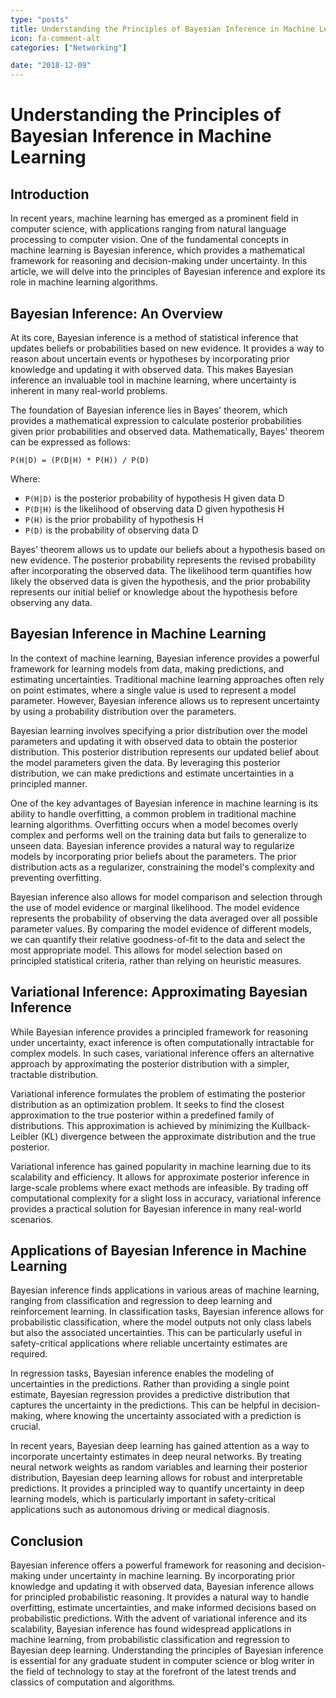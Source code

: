 ```yaml
---
type: "posts"
title: Understanding the Principles of Bayesian Inference in Machine Learning
icon: fa-comment-alt
categories: ["Networking"]

date: "2018-12-09"
---
```




# Understanding the Principles of Bayesian Inference in Machine Learning

## Introduction

In recent years, machine learning has emerged as a prominent field in computer science, with applications ranging from natural language processing to computer vision. One of the fundamental concepts in machine learning is Bayesian inference, which provides a mathematical framework for reasoning and decision-making under uncertainty. In this article, we will delve into the principles of Bayesian inference and explore its role in machine learning algorithms.

## Bayesian Inference: An Overview

At its core, Bayesian inference is a method of statistical inference that updates beliefs or probabilities based on new evidence. It provides a way to reason about uncertain events or hypotheses by incorporating prior knowledge and updating it with observed data. This makes Bayesian inference an invaluable tool in machine learning, where uncertainty is inherent in many real-world problems.

The foundation of Bayesian inference lies in Bayes' theorem, which provides a mathematical expression to calculate posterior probabilities given prior probabilities and observed data. Mathematically, Bayes' theorem can be expressed as follows:

```
P(H|D) = (P(D|H) * P(H)) / P(D)
```

Where:
- `P(H|D)` is the posterior probability of hypothesis H given data D
- `P(D|H)` is the likelihood of observing data D given hypothesis H
- `P(H)` is the prior probability of hypothesis H
- `P(D)` is the probability of observing data D

Bayes' theorem allows us to update our beliefs about a hypothesis based on new evidence. The posterior probability represents the revised probability after incorporating the observed data. The likelihood term quantifies how likely the observed data is given the hypothesis, and the prior probability represents our initial belief or knowledge about the hypothesis before observing any data.

## Bayesian Inference in Machine Learning

In the context of machine learning, Bayesian inference provides a powerful framework for learning models from data, making predictions, and estimating uncertainties. Traditional machine learning approaches often rely on point estimates, where a single value is used to represent a model parameter. However, Bayesian inference allows us to represent uncertainty by using a probability distribution over the parameters.

Bayesian learning involves specifying a prior distribution over the model parameters and updating it with observed data to obtain the posterior distribution. This posterior distribution represents our updated belief about the model parameters given the data. By leveraging this posterior distribution, we can make predictions and estimate uncertainties in a principled manner.

One of the key advantages of Bayesian inference in machine learning is its ability to handle overfitting, a common problem in traditional machine learning algorithms. Overfitting occurs when a model becomes overly complex and performs well on the training data but fails to generalize to unseen data. Bayesian inference provides a natural way to regularize models by incorporating prior beliefs about the parameters. The prior distribution acts as a regularizer, constraining the model's complexity and preventing overfitting.

Bayesian inference also allows for model comparison and selection through the use of model evidence or marginal likelihood. The model evidence represents the probability of observing the data averaged over all possible parameter values. By comparing the model evidence of different models, we can quantify their relative goodness-of-fit to the data and select the most appropriate model. This allows for model selection based on principled statistical criteria, rather than relying on heuristic measures.

## Variational Inference: Approximating Bayesian Inference

While Bayesian inference provides a principled framework for reasoning under uncertainty, exact inference is often computationally intractable for complex models. In such cases, variational inference offers an alternative approach by approximating the posterior distribution with a simpler, tractable distribution.

Variational inference formulates the problem of estimating the posterior distribution as an optimization problem. It seeks to find the closest approximation to the true posterior within a predefined family of distributions. This approximation is achieved by minimizing the Kullback-Leibler (KL) divergence between the approximate distribution and the true posterior.

Variational inference has gained popularity in machine learning due to its scalability and efficiency. It allows for approximate posterior inference in large-scale problems where exact methods are infeasible. By trading off computational complexity for a slight loss in accuracy, variational inference provides a practical solution for Bayesian inference in many real-world scenarios.

## Applications of Bayesian Inference in Machine Learning

Bayesian inference finds applications in various areas of machine learning, ranging from classification and regression to deep learning and reinforcement learning. In classification tasks, Bayesian inference allows for probabilistic classification, where the model outputs not only class labels but also the associated uncertainties. This can be particularly useful in safety-critical applications where reliable uncertainty estimates are required.

In regression tasks, Bayesian inference enables the modeling of uncertainties in the predictions. Rather than providing a single point estimate, Bayesian regression provides a predictive distribution that captures the uncertainty in the predictions. This can be helpful in decision-making, where knowing the uncertainty associated with a prediction is crucial.

In recent years, Bayesian deep learning has gained attention as a way to incorporate uncertainty estimates in deep neural networks. By treating neural network weights as random variables and learning their posterior distribution, Bayesian deep learning allows for robust and interpretable predictions. It provides a principled way to quantify uncertainty in deep learning models, which is particularly important in safety-critical applications such as autonomous driving or medical diagnosis.

## Conclusion

Bayesian inference offers a powerful framework for reasoning and decision-making under uncertainty in machine learning. By incorporating prior knowledge and updating it with observed data, Bayesian inference allows for principled probabilistic reasoning. It provides a natural way to handle overfitting, estimate uncertainties, and make informed decisions based on probabilistic predictions. With the advent of variational inference and its scalability, Bayesian inference has found widespread applications in machine learning, from probabilistic classification and regression to Bayesian deep learning. Understanding the principles of Bayesian inference is essential for any graduate student in computer science or blog writer in the field of technology to stay at the forefront of the latest trends and classics of computation and algorithms.